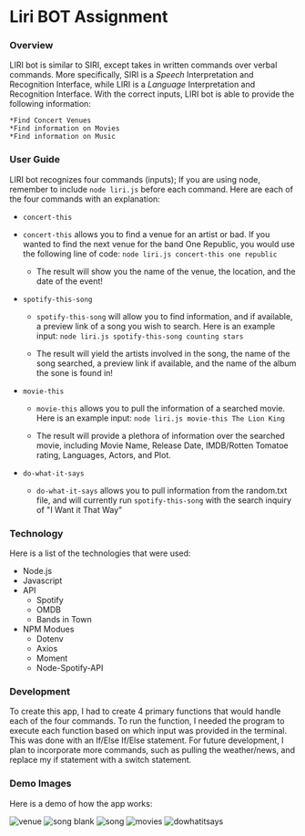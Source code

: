 # Liri BOT Assignment

### Overview

LIRI bot is similar to SIRI, except takes in written commands over verbal commands. More specifically, SIRI is a _Speech_ Interpretation and Recognition Interface, while LIRI is a _Language_ Interpretation and Recognition Interface. With the correct inputs, LIRI bot is able to provide the following information: 

    *Find Concert Venues
    *Find information on Movies
    *Find information on Music

### User Guide

LIRI bot recognizes four commands (inputs); If you are using node, remember to include `node liri.js` before each command. Here are each of the four commands with an explanation: 

* `concert-this`

* `concert-this` allows you to find a venue for an artist or bad. If you wanted to find the next venue for the band One Republic, you would use the following line of code: 
    `node liri.js concert-this one republic` 

    * The result will show you the name of the venue, the location, and the date of the event!

* `spotify-this-song`

    * `spotify-this-song` will allow you to find information, and if available, a preview link of a song you wish to search. Here is an example input:
    `node liri.js spotify-this-song counting stars`

    * The result will yield the artists involved in the song, the name of the song searched, a preview link if available, and the name of the album the sone is found in!

* `movie-this`

    * `movie-this` allows you to pull the information of a searched movie. Here is an example input: 
    `node liri.js movie-this The Lion King`

    * The result will provide a plethora of information over the searched movie, including Movie Name, Release Date, IMDB/Rotten Tomatoe rating, Languages, Actors, and Plot. 

* `do-what-it-says`

    * `do-what-it-says` allows you to pull information from the random.txt file, and will currently run `spotify-this-song` with the search inquiry of "I Want it That Way"

### Technology

Here is a list of the technologies that were used:

* Node.js 
* Javascript
* API
    * Spotify
    * OMDB
    * Bands in Town
* NPM Modues
    * Dotenv
    * Axios
    * Moment
    * Node-Spotify-API

### Development

To create this app, I had to create 4 primary functions that would handle each of the four commands. To run the function, I needed the program to execute each function based on which input was provided in the terminal. This was done with an If/Else If/Else statement. For future development, I plan to incorporate more commands, such as pulling the weather/news, and replace my if statement with a switch statement. 

### Demo Images

Here is a demo of how the app works: 

![venue](https://gph.is/g/apbj3je)
![song blank](https://media.giphy.com/media/SU2eQSiS9tDtzx6oVs/giphy.gif)
![song](https://gph.is/g/apbj3je)
![movies](https://gph.is/g/Zd73vBo)
![dowhatitsays](https://gph.is/g/aQOlmlq)